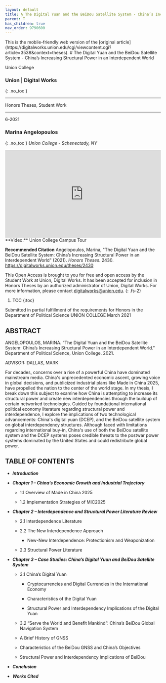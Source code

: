 ```yaml
---
layout: default
title: § The Digital Yuan and the BeiDou Satellite System - China’s Increasing Structural Power in an Interdependent World 
parent: T
has_children: true
nav_order: 9790600
---
```

<style>
.dont-break-out {
  /* These are technically the same, but use both */
  overflow-wrap: break-word;
  word-wrap: break-word;

     -ms-word-break: break-all;
  /* This is the dangerous one in WebKit, as it breaks things wherever */
  word-break: break-all;
  /* Instead use this non-standard one: */
  word-break: break-word;
}

.youtube-container {
    position: relative;
    width: 100%;
    height: 0;
    padding-bottom: 56.25%;
}
.youtube-video {
    position: absolute;
    top: 0;
    left: 0;
    width: 100%;
    height: 100%;
}

</style>

<div class="dont-break-out" markdown="1">
This is the mobile-friendly web version of the [original article](https://digitalworks.union.edu/cgi/viewcontent.cgi?article=3538&context=theses).
# The Digital Yuan and the BeiDou Satellite System - China’s Increasing Structural Power in an Interdependent World

Union College   
### Union | Digital Works
{: .no_toc }

***

Honors Theses, Student Work

***

6-2021

### Marina Angelopoulos
{: .no_toc }
*Union College - Schenectady, NY* 

<div class="youtube-container">
<iframe width="100%" src="https://www.youtube.com/embed/-K_OsgUzRHE" title="YouTube video player" frameborder="0" allow="accelerometer; autoplay; clipboard-write; encrypted-media; gyroscope; picture-in-picture" allowfullscreen class="youtube-video"></iframe>
</div>
**Video:** Union College Campus Tour 

**Recommended Citation**
Angelopoulos, Marina, "The Digital Yuan and the BeiDou Satellite System: China’s Increasing Structural Power in an Interdependent World" (2021). *Honors Theses*. 2430. https://digitalworks.union.edu/theses/2430

This Open Access is brought to you for free and open access by the Student Work at Union,  Digital Works. It has been accepted for inclusion in Honors Theses by an authorized administrator of Union, Digital Works. For more information, please contact digitalworks@union.edu.
{: .fs-2}

1. TOC
{:toc}

Submitted in partial fulfillment of the requirements for Honors in the Department of Political Science UNION COLLEGE March 2021

## ABSTRACT
ANGELOPOULOS, MARINA. “The Digital Yuan and the BeiDou Satellite System: China’s Increasing Structural Power in an Interdependent World.” Department of Political Science, Union College. 2021.

ADVISOR: DALLAS, MARK

For decades, concerns over a rise of a powerful China have dominated mainstream media. China's unprecedented economic ascent, growing voice in global decisions, and publicized industrial plans like Made in China 2025, have propelled the nation to the center of the world stage. In my thesis, I break down this subject to examine how China is attempting to increase its structural power and create new interdependencies through the buildup of certain networked technologies. Guided by foundational international political economy literature regarding structural power and interdependence, I explore the implications of two technological advancements: China's digital yuan (DCEP), and the BeiDou satellite system on global interdependency structures. Although faced with limitations regarding international buy-in, China's use of both the BeiDou satellite system and the DCEP systems poses credible threats to the postwar power systems dominated by the United States and could redistribute global power.

## TABLE OF CONTENTS

- ***Introduction***

- ***Chapter 1 – China’s Economic Growth and Industrial Trajectory***

  - 1.1 Overview of Made in China 2025

  - 1.2 Implementation Strategies of MIC2025

- ***Chapter 2 – Interdependence and Structural Power Literature Review***

  - 2.1 Interdependence Literature

  - 2.2 The New Interdependence Approach

    - New-New Interdependence: Protectionism and Weaponization

  - 2.3 Structural Power Literature

- ***Chapter 3 – Case Studies: China’s Digital Yuan and BeiDou Satellite System***

  - 3.1 China’s Digital Yuan

    - Cryptocurrencies and Digital Currencies in the International Economy

    - Characteristics of the Digital Yuan

    - Structural Power and Interdependency Implications of the Digital Yuan

  - 3.2 “Serve the World and Benefit Mankind”: China’s BeiDou Global Navigation System

  - A Brief History of GNSS

  - Characteristics of the BeiDou GNSS and China’s Objectives

  - Structural Power and Interdependency Implications of BeiDou

- ***Conclusion***

- ***Works Cited***

</div>
